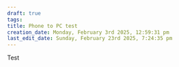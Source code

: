```yaml
---
draft: true
tags:
title: Phone to PC test
creation_date: Monday, February 3rd 2025, 12:59:31 pm
last_edit_date: Sunday, February 23rd 2025, 7:24:35 pm
---
```


Test

